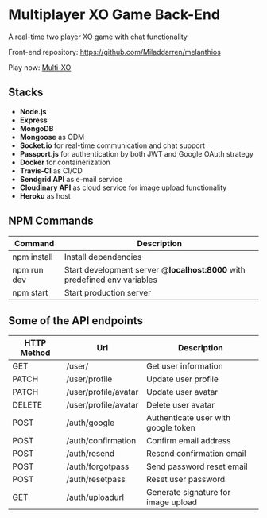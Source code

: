 # Multiplayer XO Game Back-End

A real-time two player XO game with chat functionality

Front-end repository:
https://github.com/Miladdarren/melanthios

Play now:
[Multi-XO](https://melanthios.herokuapp.com)

## Stacks

- **Node.js**
- **Express**
- **MongoDB**
- **Mongoose** as ODM
- **Socket.io** for real-time communication and chat support
- **Passport.js** for authentication by both JWT and Google OAuth strategy
- **Docker** for containerization
- **Travis-CI** as CI/CD
- **Sendgrid API** as e-mail service
- **Cloudinary API** as cloud service for image upload functionality
- **Heroku** as host

## NPM Commands

| Command     | Description                                                                |
| ----------- | -------------------------------------------------------------------------- |
| npm install | Install dependencies                                                       |
| npm run dev | Start development server @**localhost:8000** with predefined env variables |
| npm start   | Start production server                                                    |

## Some of the API endpoints

| HTTP Method | Url                  | Description                         |
| ----------- | -------------------- | ----------------------------------- |
| GET         | /user/               | Get user information                |
| PATCH       | /user/profile        | Update user profile                 |
| PATCH       | /user/profile/avatar | Update user avatar                  |
| DELETE      | /user/profile/avatar | Delete user avatar                  |
| POST        | /auth/google         | Authenticate user with google token |
| POST        | /auth/confirmation   | Confirm email address               |
| POST        | /auth/resend         | Resend confirmation email           |
| POST        | /auth/forgotpass     | Send password reset email           |
| POST        | /auth/resetpass      | Reset user password                 |
| GET         | /auth/uploadurl      | Generate signature for image upload |
